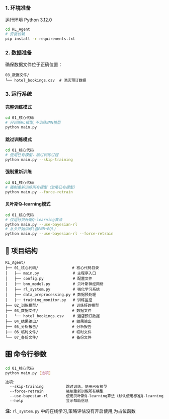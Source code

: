 ### 1. 环境准备
运行环境 Python 3.12.0
```bash
cd RL_Agent
# 安装依赖
pip install -r requirements.txt
```

### 2. 数据准备

确保数据文件位于正确位置：
```
03_数据文件/
└── hotel_bookings.csv  # 酒店预订数据
```

### 3. 运行系统

#### 完整训练模式
```bash
cd 01_核心代码
# 只训练RL模型,不训练BNN模型
python main.py
```

#### 跳过训练模式
```bash
cd 01_核心代码
# 使用已有模型，跳过训练过程
python main.py --skip-training
```

#### 强制重新训练
```bash
cd 01_核心代码
# 强制重新训练所有模型（忽略已有模型）
python main.py --force-retrain
```

#### 贝叶斯Q-learning模式
```bash
cd 01_核心代码
# 仅运行贝叶斯Q-learning算法
python main.py --use-bayesian-rl
# 从头开始训练(含BNN+BQL)
python main.py --use-bayesian-rl --force-retrain
```


## 📁 项目结构

```
RL_Agent/
├── 01_核心代码/               # 核心代码目录
│   ├── main.py               # 主程序入口
│   ├── config.py             # 配置文件
│   ├── bnn_model.py          # 贝叶斯神经网络
│   ├── rl_system.py          # 强化学习系统
│   ├── data_preprocessing.py # 数据预处理
│   ├── training_monitor.py   # 训练监控
├── 02_训练模型/               # 训练好的模型
├── 03_数据文件/               # 数据文件
│   └── hotel_bookings.csv    # 酒店预订数据
├── 04_结果输出/               # 结果输出
├── 05_分析报告/               # 分析报告
├── 06_临时文件/               # 临时文件
└── 07_备份文件/               # 备份文件
```


## 🎛️ 命令行参数

```bash
cd 01_核心代码
python main.py [选项]

选项:
  --skip-training          跳过训练，使用已有模型
  --force-retrain          强制重新训练所有模型
  --use-bayesian-rl        使用贝叶斯Q-learning算法（默认使用标准Q-learning）
  --help                   显示帮助信息
```

**注:**  ```rl_system.py``` 中的在线学习,策略评估没有开启使用,为占位函数

